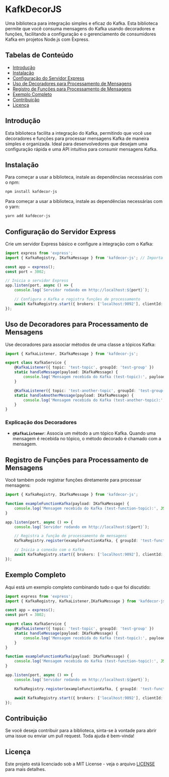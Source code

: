 
# KafkDecorJS

Uma biblioteca para integração simples e eficaz do Kafka. Esta biblioteca permite que você consuma mensagens do Kafka usando decoradores e funções, facilitando a configuração e o gerenciamento de consumidores Kafka em projetos Node.js com Express.

## Tabelas de Conteúdo

- [Introdução](#introdução)
- [Instalação](#instalação)
- [Configuração do Servidor Express](#configuração-do-servidor-express)
- [Uso de Decoradores para Processamento de Mensagens](#uso-de-decoradores-para-processamento-de-mensagens)
- [Registro de Funções para Processamento de Mensagens](#registro-de-funções-para-processamento-de-mensagens)
- [Exemplo Completo](#exemplo-completo)
- [Contribuição](#contribuição)
- [Licença](#licença)

## Introdução

Esta biblioteca facilita a integração do Kafka, permitindo que você use decoradores e funções para processar mensagens Kafka de maneira simples e organizada. Ideal para desenvolvedores que desejam uma configuração rápida e uma API intuitiva para consumir mensagens Kafka.

## Instalação

Para começar a usar a biblioteca, instale as dependências necessárias com o npm:

```bash
npm install kafdecor-js
```

Para começar a usar a biblioteca, instale as dependências necessárias com o yarn:

```bash
yarn add kafdecor-js
```

## Configuração do Servidor Express

Crie um servidor Express básico e configure a integração com o Kafka:

```typescript
import express from 'express';
import { KafkaRegistry, IKafkaMessage } from 'kafdecor-js'; // Importa a configuração do Kafka

const app = express();
const port = 3002;

// Inicia o servidor Express
app.listen(port, async () => {
    console.log(`Servidor rodando em http://localhost:${port}`);

    // Configura o Kafka e registra funções de processamento
    await KafkaRegistry.start({ brokers: ['localhost:9092'], clientId: 'express-test' });
});
```

## Uso de Decoradores para Processamento de Mensagens

Use decoradores para associar métodos de uma classe a tópicos Kafka:

```typescript
import { KafkaListener, IKafkaMessage } from 'kafdecor-js';

export class KafkaService {
    @KafkaListener({ topic: 'test-topic', groupId: 'test-group' })
    static handleMessage(payload: IKafkaMessage) {
        console.log('Mensagem recebida do Kafka (test-topic):', payload.message);
    }

    @KafkaListener({ topic: 'test-another-topic', groupId: 'test-group-another' })
    static handleAnotherMessage(payload: IKafkaMessage) {
        console.log('Mensagem recebida do Kafka (test-another-topic):', payload.message);
    }
}
```

### Explicação dos Decoradores

- **`@KafkaListener`**: Associa um método a um tópico Kafka. Quando uma mensagem é recebida no tópico, o método decorado é chamado com a mensagem.

## Registro de Funções para Processamento de Mensagens

Você também pode registrar funções diretamente para processar mensagens:

```typescript
import { KafkaRegistry, IKafkaMessage } from 'kafdecor-js';

function exampleFunctionKafka(payload: IKafkaMessage) {
    console.log('Mensagem recebida do Kafka (test-function-topic):', JSON.stringify(payload.message));
}

app.listen(port, async () => {
    console.log(`Servidor rodando em http://localhost:${port}`);

    // Registra a função de processamento de mensagens
    KafkaRegistry.register(exampleFunctionKafka, { groupId: 'test-function-groupId', topic: 'test-function-topic' });

    // Inicia a conexão com o Kafka
    await KafkaRegistry.start({ brokers: ['localhost:9092'], clientId: 'express-test' });
});
```

## Exemplo Completo

Aqui está um exemplo completo combinando tudo o que foi discutido:

```typescript
import express from 'express';
import { KafkaRegistry, KafkaListener,IKafkaMessage } from 'kafdecor-js';

const app = express();
const port = 3002;

export class KafkaService {
    @KafkaListener({ topic: 'test-topic', groupId: 'test-group' })
    static handleMessage(payload: IKafkaMessage) {
        console.log('Mensagem recebida do Kafka (test-topic):', payload.message);
    }
}

function exampleFunctionKafka(payload: IKafkaMessage) {
    console.log('Mensagem recebida do Kafka (test-function-topic):', JSON.stringify(payload.message));
}

app.listen(port, async () => {
    console.log(`Servidor rodando em http://localhost:${port}`);

    KafkaRegistry.register(exampleFunctionKafka, { groupId: 'test-function-groupId', topic: 'test-function-topic' });

    await KafkaRegistry.start({ brokers: ['localhost:9092'], clientId: 'express-test' });
});
```

## Contribuição

Se você deseja contribuir para a biblioteca, sinta-se à vontade para abrir uma issue ou enviar um pull request. Toda ajuda é bem-vinda!

## Licença

Este projeto está licenciado sob a MIT License - veja o arquivo [LICENSE](./LICENSE) para mais detalhes.
